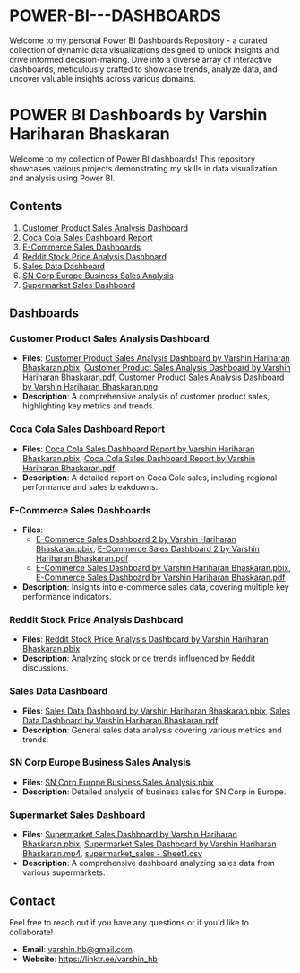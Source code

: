 # POWER-BI---DASHBOARDS
Welcome to my personal Power BI Dashboards Repository - a curated collection of dynamic data visualizations designed to unlock insights and drive informed decision-making. Dive into a diverse array of interactive dashboards, meticulously crafted to showcase trends, analyze data, and uncover valuable insights across various domains. 

# POWER BI Dashboards by Varshin Hariharan Bhaskaran

Welcome to my collection of Power BI dashboards! This repository showcases various projects demonstrating my skills in data visualization and analysis using Power BI.

## Contents

1. [Customer Product Sales Analysis Dashboard](#customer-product-sales-analysis-dashboard)
2. [Coca Cola Sales Dashboard Report](#coca-cola-sales-dashboard-report)
3. [E-Commerce Sales Dashboards](#e-commerce-sales-dashboards)
4. [Reddit Stock Price Analysis Dashboard](#reddit-stock-price-analysis-dashboard)
5. [Sales Data Dashboard](#sales-data-dashboard)
6. [SN Corp Europe Business Sales Analysis](#sn-corp-europe-business-sales-analysis)
7. [Supermarket Sales Dashboard](#supermarket-sales-dashboard)

## Dashboards

### Customer Product Sales Analysis Dashboard
- **Files**: [Customer Product Sales Analysis Dashboard by Varshin Hariharan Bhaskaran.pbix](Customer%20Product%20Sales%20Analysis/CUSTOMER%20PRODUCT%20SALES%20ANALYSIS%20DASHBOARD%20BY%20VARSHIN%20HARIHARAN%20BHASKARAN.pbix), [Customer Product Sales Analysis Dashboard by Varshin Hariharan Bhaskaran.pdf](Customer%20Product%20Sales%20Analysis/CUSTOMER%20PRODUCT%20SALES%20ANALYSIS%20DASHBOARD%20BY%20VARSHIN%20HARIHARAN%20BHASKARAN.pdf), [Customer Product Sales Analysis Dashboard by Varshin Hariharan Bhaskaran.png](Customer%20Product%20Sales%20Analysis/CUSTOMER%20PRODUCT%20SALES%20ANALYSIS%20DASHBOARD%20BY%20VARSHIN%20HARIHARAN%20BHASKARAN.png)
- **Description**: A comprehensive analysis of customer product sales, highlighting key metrics and trends.

### Coca Cola Sales Dashboard Report
- **Files**: [Coca Cola Sales Dashboard Report by Varshin Hariharan Bhaskaran.pbix](Coca%20Cola%20Sales%20Dashboard/Coca%20Cola%20Sales%20Dashboard%20Report%20by%20VARSHIN%20HARIHARAN%20BHASKARAN.pbix), [Coca Cola Sales Dashboard Report by Varshin Hariharan Bhaskaran.pdf](Coca%20Cola%20Sales%20Dashboard/Coca%20Cola%20Sales%20Dashboard%20Report%20by%20VARSHIN%20HARIHARAN%20BHASKARAN.pdf)
- **Description**: A detailed report on Coca Cola sales, including regional performance and sales breakdowns.

### E-Commerce Sales Dashboards
- **Files**: 
  - [E-Commerce Sales Dashboard 2 by Varshin Hariharan Bhaskaran.pbix](E-Commerce%20Sales%20Dashboards/E-COMMERCE%20SALES%20DASHBOARD%202%20BY%20VARSHIN%20HARIHARAN%20BHASKARAN.pbix), [E-Commerce Sales Dashboard 2 by Varshin Hariharan Bhaskaran.pdf](E-Commerce%20Sales%20Dashboards/E-COMMERCE%20SALES%20DASHBOARD%202%20BY%20VARSHIN%20HARIHARAN%20BHASKARAN.pdf)
  - [E-Commerce Sales Dashboard by Varshin Hariharan Bhaskaran.pbix](E-Commerce%20Sales%20Dashboards/E-COMMERCE%20SALES%20DASHBOARD%20BY%20VARSHIN%20HARIHARAN%20BHASKARAN.pbix), [E-Commerce Sales Dashboard by Varshin Hariharan Bhaskaran.pdf](E-Commerce%20Sales%20Dashboards/E-COMMERCE%20SALES%20DASHBOARD%20BY%20VARSHIN%20HARIHARAN%20BHASKARAN.pdf)
- **Description**: Insights into e-commerce sales data, covering multiple key performance indicators.

### Reddit Stock Price Analysis Dashboard
- **Files**: [Reddit Stock Price Analysis Dashboard by Varshin Hariharan Bhaskaran.pbix](Reddit%20Stock%20Price%20Analysis/REDDIT%20STOCK%20PRICE%20ANALYSIS%20DASHBOARD%20BY%20VARSHIN%20HARIHARAN%20BHASKARAN.pbix)
- **Description**: Analyzing stock price trends influenced by Reddit discussions.

### Sales Data Dashboard
- **Files**: [Sales Data Dashboard by Varshin Hariharan Bhaskaran.pbix](Sales%20Data%20Dashboard/SALES%20DATA%20DASHBOARD%20BY%20VARSHIN%20HARIHARAN%20BHASKARAN.pbix), [Sales Data Dashboard by Varshin Hariharan Bhaskaran.pdf](Sales%20Data%20Dashboard/SALES%20DATA%20DASHBOARD%20BY%20VARSHIN%20HARIHARAN%20BHASKARAN.pdf)
- **Description**: General sales data analysis covering various metrics and trends.

### SN Corp Europe Business Sales Analysis
- **Files**: [SN Corp Europe Business Sales Analysis.pbix](SN%20Corp%20Europe%20Business%20Sales%20Analysis/SN%20CORP%20EUROPE%20BUSINESS%20SALES%20ANALYSIS.pbix)
- **Description**: Detailed analysis of business sales for SN Corp in Europe.

### Supermarket Sales Dashboard
- **Files**: [Supermarket Sales Dashboard by Varshin Hariharan Bhaskaran.pbix](Supermarket%20Sales%20Dashboard/SUPERMARKETS%20SALES%20DASHBOARD%20BY%20VARSHIN%20HARIHARAN%20BHASKARAN.pbix), [Supermarket Sales Dashboard by Varshin Hariharan Bhaskaran.mp4](Supermarket%20Sales%20Dashboard/SUPERMARKET%20SALES%20DASHBOARD%20BY%20VARSHIN%20HARIHARAN%20BHASKARAN.mp4), [supermarket_sales - Sheet1.csv](Supermarket%20Sales%20Dashboard/supermarket_sales%20-%20Sheet1.csv)
- **Description**: A comprehensive dashboard analyzing sales data from various supermarkets.

## Contact
Feel free to reach out if you have any questions or if you'd like to collaborate!

- **Email**: varshin.hb@gmail.com
- **Website**: https://linktr.ee/varshin_hb
